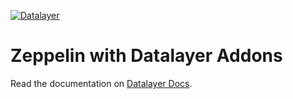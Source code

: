 [![Datalayer](https://datalayer.io/img/logo-datalayer-horizontal.png)](https://datalayer.io)

# Zeppelin with Datalayer Addons

Read the documentation on [Datalayer Docs](http://docs.datalayer.io).

